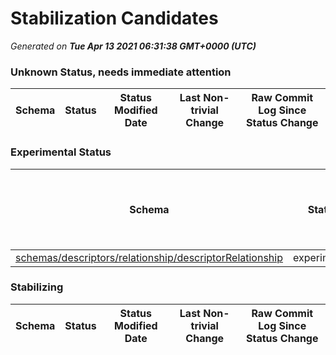 # Stabilization Candidates

_Generated on **Tue Apr 13 2021 06:31:38 GMT+0000 (UTC)**_


### Unknown Status, needs immediate attention

|Schema|Status|Status Modified Date|Last Non-trivial Change|Raw Commit Log Since Status Change|
|------|------|--------------------|-----------------------|----------------------------------|


### Experimental Status

|Schema|Status|Status Modified Date|Last Non-trivial Change|Raw Commit Log Since Status Change|
|------|------|--------------------|-----------------------|----------------------------------|
|[schemas/descriptors/relationship/descriptorRelationship](schemas/descriptors/relationship/descriptorRelationship.schema.json)|experimental|**52**|**52**|[8ef33de](https://github.com/adobe/xdm/commit/8ef33dec908234e07fabf818b9907143a172803e "New generic descriptorRelationship")|


### Stabilizing

|Schema|Status|Status Modified Date|Last Non-trivial Change|Raw Commit Log Since Status Change|
|------|------|--------------------|-----------------------|----------------------------------|




